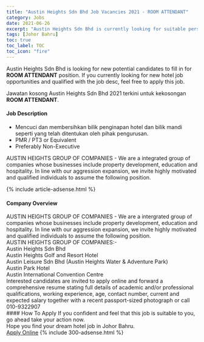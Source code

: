 ```yaml
---
title: "Austin Heights Sdn Bhd Job Vacancies 2021 - ROOM ATTENDANT" 
category: Jobs 
date: 2021-06-26 
excerpt: "Austin Heights Sdn Bhd is currently looking for suitable person to fill in the ROOM ATTENDANT which positioned at Johor Bahru" 
tags: [Johor Bahru] 
toc: true 
toc_label: TOC 
toc_icon: "fire" 
--- 
```


<p>Austin Heights Sdn Bhd is looking for new potential candidates to fill in for <b>ROOM ATTENDANT</b> position. If you currently looking for new hotel job opportunities and qualified with the job desc, feel free to apply this job.
</p>Jawatan kosong Austin Heights Sdn Bhd 2021 terkini untuk kekosongan <b>ROOM ATTENDANT</b>. 
<div><div><h4>Job Description</h4></div><div><div><span><div><ul><li>Mencuci dan membersihkan bilik penginapan hotel dan bilik mandi seperti yang telah ditentukan oleh pihak pengurusan.</li><li>PMR / PT3 or Equivalent&#160;</li><li>Preferably Non-Executive</li></ul><p>AUSTIN HEIGHTS GROUP OF COMPANIES - We are a integrated group of companies whose businesses include property development, education and hospitality. In line with our aggression expansion, we invite highly motivated and qualified individuals to assume the following position.</p></div></span></div></div></div> 
{% include article-adsense.html %} 
<div><div><h4>Company Overview</h4></div><div><div><span><div><div>
<div>AUSTIN HEIGHTS GROUP OF COMPANIES - We are a intergrated group of companies whose businesses include property development, education and hospitality. In line with our aggression expansion, we invite highly motivated and qualified individuals to assume the following position.</div>
<div>AUSTIN HEIGHTS GROUP OF COMPANIES:-</div>
<div>Austin Heights Sdn Bhd</div>
<div>Austin Heights Golf and Resort Hotel</div>
<div>Austin Leisure Sdn Bhd (Austin Heights Water &amp; Adventure Park)</div>
<div>Austin Park Hotel</div>
<div>Austin International Convention Centre</div>
<div>Interested candidates are invited to apply online and forward a comprehensive resume stating full details of academic and/or professional qualifications, working experience, age, contact number, current and expected salary together with a recent passport-sized photograph or call 010-9322907</div>
</div></div></span></div></div></div> 
#### How To Apply 
If you confident and feel that this job is suitable to you, go ahead take your action now. <br/> 
Hope you find your dream hotel job in Johor Bahru. <br/> 
<a href="https://www.jobstreet.com.my/en/job/room-attendant-4599880?jobId=jobstreet-my-job-4599880" class="btn btn--info" target="_blank" rel="nofollow noopenner">Apply Online</a> 
{% include 300-adsense.html %} 